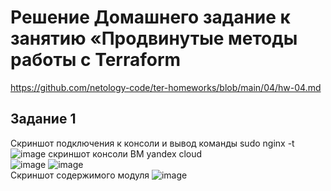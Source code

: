 # Решение Домашнего задание к занятию «Продвинутые методы работы с Terraform
https://github.com/netology-code/ter-homeworks/blob/main/04/hw-04.md

## Задание 1
Скриншот подключения к консоли и вывод команды sudo nginx -t  
![image](https://github.com/user-attachments/assets/7cf51937-61a9-4cdf-ad74-f5d2971c5fa6)
скриншот консоли ВМ yandex cloud  
![image](https://github.com/user-attachments/assets/707e04cf-4a9d-4dc6-9784-835eab8084ad)
![image](https://github.com/user-attachments/assets/eb06a3e8-df11-4f24-8144-548cde07cd3f)  
Скриншот содержимого модуля
![image](https://github.com/user-attachments/assets/714a7ce9-5c58-43e7-aa61-ef4eb7474a13)



